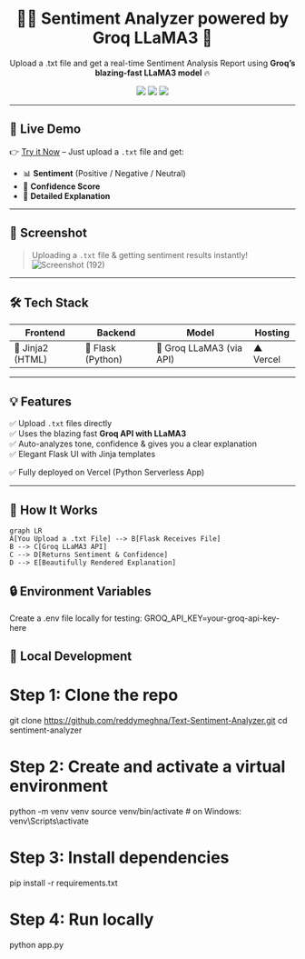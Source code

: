 <h1 align="center">🧠✨ Sentiment Analyzer powered by Groq LLaMA3 🚀</h1>

<p align="center">
  Upload a .txt file and get a real-time Sentiment Analysis Report using <b>Groq’s blazing-fast LLaMA3 model</b> 🔥
</p>

<p align="center">
  <img src="https://img.shields.io/badge/Built%20With-Flask-blue?style=for-the-badge" />
  <img src="https://img.shields.io/badge/LLM-Groq%20LLaMA3-orange?style=for-the-badge" />
  <img src="https://img.shields.io/badge/Hosted%20on-Vercel-black?style=for-the-badge" />
</p>

---

## 🔗 Live Demo

👉 [Try it Now](https://sentiment-analyzer-meghna.vercel.app) – Just upload a `.txt` file and get:
- 📊 **Sentiment** (Positive / Negative / Neutral)
- 🎯 **Confidence Score**
- 💬 **Detailed Explanation**

---

## 📸 Screenshot

> Uploading a `.txt` file & getting sentiment results instantly!
> ![Screenshot (192)](https://github.com/user-attachments/assets/c8821948-0951-4365-8255-989a70bf8e66)



---

## 🛠️ Tech Stack

| Frontend | Backend | Model | Hosting |
|----------|---------|-------|---------|
| 🧾 Jinja2 (HTML) | 🐍 Flask (Python) | 🧠 Groq LLaMA3 (via API) | ▲ Vercel |

---

## 💡 Features

✅ Upload `.txt` files directly  
✅ Uses the blazing fast **Groq API with LLaMA3**  
✅ Auto-analyzes tone, confidence & gives you a clear explanation  
✅ Elegant Flask UI with Jinja templates  

✅ Fully deployed on Vercel (Python Serverless App)

---

## 🚀 How It Works

```mermaid
graph LR
A[You Upload a .txt File] --> B[Flask Receives File]
B --> C[Groq LLaMA3 API]
C --> D[Returns Sentiment & Confidence]
D --> E[Beautifully Rendered Explanation]

```
## 🔒 Environment Variables
Create a .env file locally for testing:
GROQ_API_KEY=your-groq-api-key-here

## 🧪 Local Development

# Step 1: Clone the repo
git clone https://github.com/reddymeghna/Text-Sentiment-Analyzer.git
cd sentiment-analyzer

# Step 2: Create and activate a virtual environment
python -m venv venv
source venv/bin/activate  # on Windows: venv\Scripts\activate

# Step 3: Install dependencies
pip install -r requirements.txt

# Step 4: Run locally
python app.py
